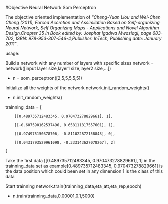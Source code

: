 #Objective Neural Network Som Perceptron

The objective oriented implementation of *"Cheng-Yuan Liou and Wei-Chen Cheng (2011), Forced Accretion and Assimilation Based on Self-organizing Neural Network, Self Organizing Maps - Applications and Novel Algorithm Design,Chapter 35 in Book edited by: Josphat Igadwa Mwasiagi, page 683-702, ISBN: 978-953-307-546-4,Publisher: InTech, Publishing date: January 2011"*.

usage:

Build a network with any number of layers with specific sizes
network = network([input layer size,layer1 size,layer2 size,...]) 
* n = som_perceptron([2,5,5,5,5,5])


Initialize all the weights of the network
network.init_random_weights()
* n.init_random_weights()

trainning_data = [

        [[0.489735712483345, 0.970473278829661], 1],

        [[-0.607590162537496, 0.658111817557601], 1],

        [[0.974975150378706, -0.811022872158843], 0],

        [[0.0431793529961098, -0.333143627078267], 2]

    ]
    
Take the first data [[0.489735712483345, 0.970473278829661], 1] in the trainning_data set as example[0.489735712483345, 0.970473278829661] is the data position which could been set in any dimension 1 is the class of this data


Start trainning
network.train(trainning_data,eta_att,eta_rep,epoch)
* n.train(trainning_data,0.00001,0.1,5000)
